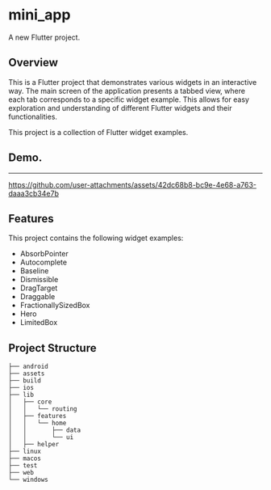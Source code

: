 
# mini_app

A new Flutter project.

## Overview

This is a Flutter project that demonstrates various widgets in an interactive way. The main screen of the application presents a tabbed view, where each tab corresponds to a specific widget example. This allows for easy exploration and understanding of different Flutter widgets and their functionalities.

This project is a collection of Flutter widget examples.

## Demo.
----
https://github.com/user-attachments/assets/42dc68b8-bc9e-4e68-a763-daaa3cb34e7b


## Features

This project contains the following widget examples:

- AbsorbPointer
- Autocomplete
- Baseline
- Dismissible
- DragTarget
- Draggable
- FractionallySizedBox
- Hero
- LimitedBox

## Project Structure

```
├── android
├── assets
├── build
├── ios
├── lib
│   ├── core
│   │   └── routing
│   ├── features
│   │   └── home
│   │       ├── data
│   │       └── ui
│   ├── helper
├── linux
├── macos
├── test
├── web
└── windows
```
